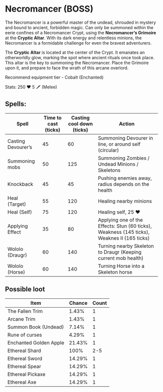 # Necromancer (BOSS)

The Necromancer is a powerful master of the undead, shrouded in mystery and bound to ancient, forbidden magic. Can only be summoned within the eerie confines of a Necromancer Crypt, using the **Necromancer’s Grimoire** at the **Cryptic Altar**. With its dark energy and relentless minions, the Necromancer is a formidable challenge for even the bravest adventurers.

The **Cryptic Altar** is located at the center of the Crypt. It emanates an otherworldly glow, marking the spot where ancient rituals once took place. This altar is the key to summoning the Necromancer. Place the Grimoire upon it, and prepare to face the wrath of this arcane overlord.

Recommend equipment tier - Cobalt (Enchanted)

Stats: 250 ❤️ 5 🗡️ (Melee)

## Spells:

| **Spell**          | **Time to cast (ticks)** | **Casting cool down (ticks)** | **Action**                                                                                   |
|--------------------|--------------------------|-------------------------------|----------------------------------------------------------------------------------------------|
| Casting Devourer’s | 45                       | 60                            | Summoning Devourer in line, or around self (circular)                                        |
| Summoning mobs     | 50                       | 125                           | Summoning Zombies / Undead Minions / Skeletons                                               |
| Knockback          | 45                       | 45                            | Pushing enemies away, radius depends on the health                                           |
| Heal (Target)      | 55                       | 120                           | Healing nearby minions                                                                       |
| Heal (Self)        | 75                       | 120                           | Healing self, 25 ❤️                                                                          |
| Applying Effect    | 35                       | 80                            | Applying one of the Effects:   Stun (60 ticks), Weakness (145 ticks), Weaknes II (165 ticks) |
| Wololo (Draugr)    | 60                       | 140                           | Turning nearby Skeleton to Draugr (Keeping current mob health)                               |
| Wololo (Horse)     | 60                       | 140                           | Turning Horse into a Skeleton horse                                                          |

## Possible loot

| Item                   | Chance | Count |
|------------------------|--------|-------|
| The Fallen Trim        | 1.43%  | 1     |
| Arcane Trim            | 1.43%  | 1     |
| Summon Book (Undead)   | 7.14%  | 1     |
| Rune of curses         | 4.29%  | 1     |
| Enchanted Golden Apple | 21.43% | 1     |
| Ethereal Shard         | 100%   | 2-5   |
| Ethereal Sword         | 14.29% | 1     |
| Ethereal Spear         | 14.29% | 1     |
| Ethereal Pickaxe       | 14.29% | 1     |
| Ethereal Axe           | 14.29% | 1     |
